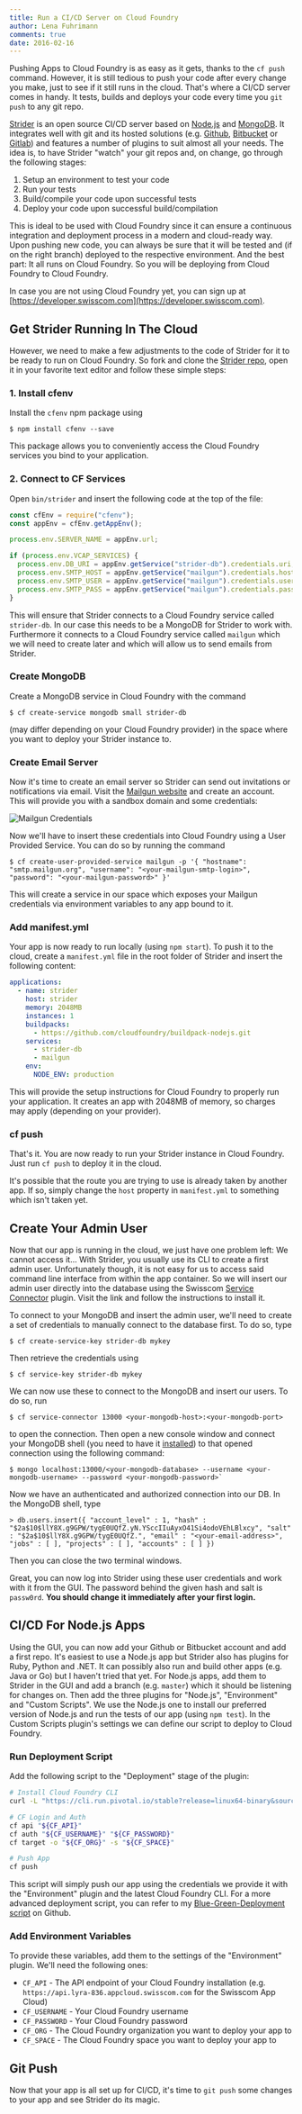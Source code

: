```yaml
---
title: Run a CI/CD Server on Cloud Foundry
author: Lena Fuhrimann
comments: true
date: 2016-02-16
---
```


Pushing Apps to Cloud Foundry is as easy as it gets, thanks to the `cf push` command. However, it is still tedious to push your code after every change you make, just to see if it still runs in the cloud. That's where a CI/CD server comes in handy. It tests, builds and deploys your code every time you `git push` to any git repo.

[Strider](https://github.com/strider-cd/strider) is an open source CI/CD server based on [Node.js](https://nodejs.org) and [MongoDB](https://mongodb.org). It integrates well with git and its hosted solutions (e.g. [Github](https://github.com), [Bitbucket](https://bitbucket.org) or [Gitlab](https://gitlab.com)) and features a number of plugins to suit almost all your needs. The idea is, to have Strider "watch" your git repos and, on change, go through the following stages:

1. Setup an environment to test your code
2. Run your tests
3. Build/compile your code upon successful tests
4. Deploy your code upon successful build/compilation

This is ideal to be used with Cloud Foundry since it can ensure a continuous integration and deployment process in a modern and cloud-ready way. Upon pushing new code, you can always be sure that it will be tested and (if on the right branch) deployed to the respective environment. And the best part: It all runs on Cloud Foundry. So you will be deploying from Cloud Foundry to Cloud Foundry.

In case you are not using Cloud Foundry yet, you can sign up at [https://developer.swisscom.com](https://developer.swisscom.com).

## Get Strider Running In The Cloud

However, we need to make a few adjustments to the code of Strider for it to be ready to run on Cloud Foundry. So fork and clone the [Strider repo](https://github.com/strider-cd/strider), open it in your favorite text editor and follow these simple steps:

### 1. Install cfenv

Install the `cfenv` npm package using

```shell
$ npm install cfenv --save
```

This package allows you to conveniently access the Cloud Foundry services you bind to your application.

### 2. Connect to CF Services

Open `bin/strider` and insert the following code at the top of the file:

```javascript
const cfEnv = require("cfenv");
const appEnv = cfEnv.getAppEnv();

process.env.SERVER_NAME = appEnv.url;

if (process.env.VCAP_SERVICES) {
  process.env.DB_URI = appEnv.getService("strider-db").credentials.uri;
  process.env.SMTP_HOST = appEnv.getService("mailgun").credentials.hostname;
  process.env.SMTP_USER = appEnv.getService("mailgun").credentials.username;
  process.env.SMTP_PASS = appEnv.getService("mailgun").credentials.password;
}
```

This will ensure that Strider connects to a Cloud Foundry service called `strider-db`. In our case this needs to be a MongoDB for Strider to work with. Furthermore it connects to a Cloud Foundry service called `mailgun` which we will need to create later and which will allow us to send emails from Strider.

### Create MongoDB

Create a MongoDB service in Cloud Foundry with the command

```shell
$ cf create-service mongodb small strider-db
```

(may differ depending on your Cloud Foundry provider) in the space where you want to deploy your Strider instance to.

### Create Email Server

Now it's time to create an email server so Strider can send out invitations or notifications via email. Visit the [Mailgun website](https://www.mailgun.com) and create an account. This will provide you with a sandbox domain and some credentials:

![Mailgun Credentials](/images/mailgun.png)

Now we'll have to insert these credentials into Cloud Foundry using a User Provided Service. You can do so by running the command

```shell
$ cf create-user-provided-service mailgun -p '{ "hostname": "smtp.mailgun.org", "username": "<your-mailgun-smtp-login>", "password": "<your-mailgun-password>" }'
```

This will create a service in our space which exposes your Mailgun credentials via environment variables to any app bound to it.

### Add manifest.yml

Your app is now ready to run locally (using `npm start`). To push it to the cloud, create a `manifest.yml` file in the root folder of Strider and insert the following content:

```yaml
applications:
  - name: strider
    host: strider
    memory: 2048MB
    instances: 1
    buildpacks:
      - https://github.com/cloudfoundry/buildpack-nodejs.git
    services:
      - strider-db
      - mailgun
    env:
      NODE_ENV: production
```

This will provide the setup instructions for Cloud Foundry to properly run your application. It creates an app with 2048MB of memory, so charges may apply (depending on your provider).

### cf push

That's it. You are now ready to run your Strider instance in Cloud Foundry. Just run `cf push` to deploy it in the cloud.

It's possible that the route you are trying to use is already taken by another app. If so, simply change the `host` property in `manifest.yml` to something which isn't taken yet.

## Create Your Admin User

Now that our app is running in the cloud, we just have one problem left: We cannot access it... With Strider, you usually use its CLI to create a first admin user. Unfortunately though, it is not easy for us to access said command line interface from within the app container. So we will insert our admin user directly into the database using the Swisscom [Service Connector](http://docs.developer.swisscom.com/service-connector/index.html) plugin. Visit the link and follow the instructions to install it.

To connect to your MongoDB and insert the admin user, we'll need to create a set of credentials to manually connect to the database first. To do so, type

```shell
$ cf create-service-key strider-db mykey
```

Then retrieve the credentials using

```shell
$ cf service-key strider-db mykey
```

We can now use these to connect to the MongoDB and insert our users. To do so, run

```shell
$ cf service-connector 13000 <your-mongodb-host>:<your-mongodb-port>
```

to open the connection. Then open a new console window and connect your MongoDB shell (you need to have it [installed](https://docs.mongodb.org/manual/installation)) to that opened connection using the following command:

```shell
$ mongo localhost:13000/<your-mongodb-database> --username <your-mongodb-username> --password <your-mongodb-password>`
```

Now we have an authenticated and authorized connection into our DB. In the MongoDB shell, type

```shell
> db.users.insert({ "account_level" : 1, "hash" : "$2a$10$llY8X.g9GPW/tygE0UQfZ.yN.YSccIIuAyxO41Si4odoVEhLBlxcy", "salt" : "$2a$10$llY8X.g9GPW/tygE0UQfZ.", "email" : "<your-email-address>", "jobs" : [ ], "projects" : [ ], "accounts" : [ ] })
```

Then you can close the two terminal windows.

Great, you can now log into Strider using these user credentials and work with it from the GUI.
The password behind the given hash and salt is `passw0rd`.
**You should change it immediately after your first login.**

## CI/CD For Node.js Apps

Using the GUI, you can now add your Github or Bitbucket account and add a first repo. It's easiest to use a Node.js app but Strider also has plugins for Ruby, Python and .NET. It can possibly also run and build other apps (e.g. Java or Go) but I haven't tried that yet. For Node.js apps, add them to Strider in the GUI and add a branch (e.g. `master`) which it should be listening for changes on. Then add the three plugins for "Node.js", "Environment" and "Custom Scripts". We use the Node.js one to install our preferred version of Node.js and run the tests of our app (using `npm test`). In the Custom Scripts plugin's settings we can define our script to deploy to Cloud Foundry.

### Run Deployment Script

Add the following script to the "Deployment" stage of the plugin:

```bash
# Install Cloud Foundry CLI
curl -L "https://cli.run.pivotal.io/stable?release=linux64-binary&source=github" | tar -zx

# CF Login and Auth
cf api "${CF_API}"
cf auth "${CF_USERNAME}" "${CF_PASSWORD}"
cf target -o "${CF_ORG}" -s "${CF_SPACE}"

# Push App
cf push
```

This script will simply push our app using the credentials we provide it with the "Environment" plugin and the latest Cloud Foundry CLI. For a more advanced deployment script, you can refer to my [Blue-Green-Deployment script](https://gist.github.com/mastertinner/3eb3c0e2e5e3558d56d1) on Github.

### Add Environment Variables

To provide these variables, add them to the settings of the "Environment" plugin. We'll need the following ones:

- `CF_API` - The API endpoint of your Cloud Foundry installation (e.g. `https://api.lyra-836.appcloud.swisscom.com` for the Swisscom App Cloud)
- `CF_USERNAME` - Your Cloud Foundry username
- `CF_PASSWORD` - Your Cloud Foundry password
- `CF_ORG` - The Cloud Foundry organization you want to deploy your app to
- `CF_SPACE` - The Cloud Foundry space you want to deploy your app to

## Git Push

Now that your app is all set up for CI/CD, it's time to `git push` some changes to your app and see Strider do its magic.
